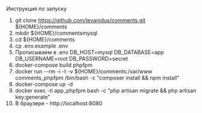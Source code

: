 Инструкция по запуску

1. git clone https://github.com/levanidus/comments.git ${HOME}/comments
2. mkdir ${HOME}/commentsmysql
3. cd ${HOME}/comments
4. cp .env.example .env
5. Прописываем в .env
DB_HOST=mysql
DB_DATABASE=app
DB_USERNAME=root
DB_PASSWORD=secret
6. docker-compose build phpfpm
7. docker run --rm -i -t -v ${HOME}/comments:/var/www comments_phpfpm /bin/bash -c "composer install && npm install"
8. docker-compose up -d
9. docker exec -ti app_phpfpm bash -c "php artisan migrate && php artisan key:generate" 
10. В браузере - http://localhost:8080
